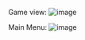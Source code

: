Game view:
![image](https://github.com/austin19moore/NotGalaga/assets/80301847/faa09399-2e9a-47f9-8371-17667ffc6750)

Main Menu:
![image](https://github.com/austin19moore/NotGalaga/assets/80301847/bfcc7875-d1e5-4b85-bf46-47aead01d836)
